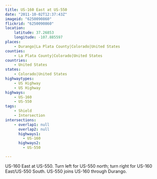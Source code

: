 ```yaml
---
title: US-160 East at US-550
date: "2011-10-02T12:37:43Z"
imageid: "6250090860"
flickrid: "6250090860"
location:
    latitude: 37.26853
    longitude: -107.885597
places:
    - Durango|La Plata County|Colorado|United States
counties:
    - La Plata County|Colorado|United States
countries:
    - United States
states:
    - Colorado|United States
highwaytypes:
    - US Highway
    - US Highway
highways:
    - US-160
    - US-550
tags:
    - Shield
    - Intersection
intersections:
    - overlap1: null
      overlap2: null
      highways1:
        - US-160
      highways2:
        - US-550

---
```

US-160 East at US-550.  Turn left for US-550 north; turn right for US-160 East/US-550 South.  US-550 joins US-160 through Durango.